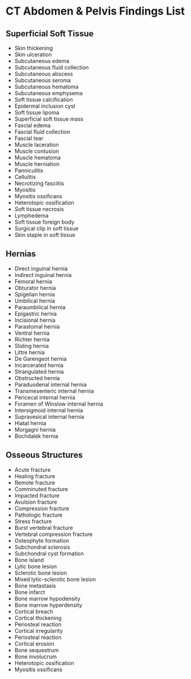 # CT Abdomen & Pelvis Findings List

## Superficial Soft Tissue

- Skin thickening  
- Skin ulceration  
- Subcutaneous edema  
- Subcutaneous fluid collection  
- Subcutaneous abscess  
- Subcutaneous seroma  
- Subcutaneous hematoma  
- Subcutaneous emphysema  
- Soft tissue calcification  
- Epidermal inclusion cyst  
- Soft tissue lipoma  
- Superficial soft tissue mass  
- Fascial edema  
- Fascial fluid collection  
- Fascial tear  
- Muscle laceration  
- Muscle contusion  
- Muscle hematoma  
- Muscle herniation  
- Panniculitis  
- Cellulitis  
- Necrotizing fasciitis  
- Myositis  
- Myositis ossificans  
- Heterotopic ossification  
- Soft tissue necrosis  
- Lymphedema  
- Soft tissue foreign body  
- Surgical clip in soft tissue  
- Skin staple in soft tissue  

## Hernias

- Direct inguinal hernia  
- Indirect inguinal hernia  
- Femoral hernia  
- Obturator hernia  
- Spigelian hernia  
- Umbilical hernia  
- Paraumbilical hernia  
- Epigastric hernia  
- Incisional hernia  
- Parastomal hernia  
- Ventral hernia  
- Richter hernia  
- Sliding hernia  
- Littre hernia  
- De Garengeot hernia  
- Incarcerated hernia  
- Strangulated hernia  
- Obstructed hernia  
- Paraduodenal internal hernia  
- Transmesenteric internal hernia  
- Pericecal internal hernia  
- Foramen of Winslow internal hernia  
- Intersigmoid internal hernia  
- Supravesical internal hernia  
- Hiatal hernia  
- Morgagni hernia  
- Bochdalek hernia

## Osseous Structures

- Acute fracture
- Healing fracture
- Remote fracture
- Comminuted fracture  
- Impacted fracture  
- Avulsion fracture  
- Compression fracture  
- Pathologic fracture  
- Stress fracture  
- Burst vertebral fracture  
- Vertebral compression fracture  
- Osteophyte formation  
- Subchondral sclerosis  
- Subchondral cyst formation  
- Bone island
- Lytic bone lesion  
- Sclerotic bone lesion  
- Mixed lytic-sclerotic bone lesion  
- Bone metastasis  
- Bone infarct  
- Bone marrow hypodensity  
- Bone marrow hyperdensity  
- Cortical breach  
- Cortical thickening  
- Periosteal reaction  
- Cortical irregularity  
- Periosteal reaction
- Cortical erosion
- Bone sequestrum  
- Bone involucrum  
- Heterotopic ossification  
- Myositis ossificans  
